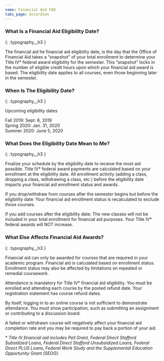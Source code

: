 ```yaml
---
name: Financial Aid FAQ
tabs_page: Accordion
---
```


### What Is a Financial Aid Eligibility Date?
{: .typography__h3 }

The financial aid he financial aid eligibility date, is the day that the Office of Financial Aid takes a “snapshot” of your total enrollment to determine your Title IV* federal award eligibility for the semester. This “snapshot” locks in the number of eligible credit hours upon which your financial aid award is based.
The eligibility date applies to all courses, even those beginning later in the semester.

### When Is The Eligibility Date?
{: .typography__h3 }

Upcoming eligibility dates

Fall 2019: Sept. 6, 2019<br>
Spring 2020: Jan. 31, 2020<br>
Summer 2020: June 5, 2020<br>

### What Does the Eligibility Date Mean to Me?
{: .typography__h3 }

Finalize your schedule by the eligibility date to receive the most aid possible.
Title IV* federal award payments are calculated based on your enrollment at the eligibility date. All enrollment activity (adding a class, dropping a class, withdrawing a class, etc.) before the eligibility date impacts your financial aid enrollment status and awards.

If you drop/withdraw from courses after the semester begins but before the eligibility date: Your financial aid enrollment status is recalculated to exclude those courses.

If you add courses after the eligibility date: The new classes will not be included in your total enrollment for financial aid purposes. Your Title IV* federal awards will NOT increase.

### What Else Affects Financial Aid Awards?
{: .typography__h3 }

Financial aid can only be awarded for courses that are required in your academic program.
Financial aid is calculated based on enrollment status. Enrollment status may also be affected by limitations on repeated or remedial coursework.

Attendance is mandatory for Title IV* financial aid eligibility.
You must be enrolled and attending each course by the posted refund date. Your registration statement has course refund dates.

By itself, logging in to an online course is not sufficient to demonstrate attendance. You must show participation, such as submitting an assignment or contributing to a discussion board.

A failed or withdrawn course will negatively affect your financial aid completion rate and you may be required to pay back a portion of your aid.

_\* Title IV financial aid includes Pell Grant, Federal Direct Stafford Subsidized Loans, Federal Direct Stafford Unsubsidized Loans, Federal Direct PLUS Loans, Federal Work Study and the Supplemental Education Opportunity Grant (SEOG).​​_
